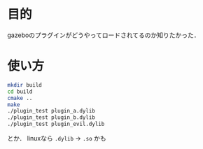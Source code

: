# 目的

gazeboのプラグインがどうやってロードされてるのか知りたかった．

# 使い方

```sh
mkdir build
cd build
cmake ..
make
./plugin_test plugin_a.dylib
./plugin_test plugin_b.dylib
./plugin_test plugin_evil.dylib
```

とか．
linuxなら `.dylib` -> `.so` かも
